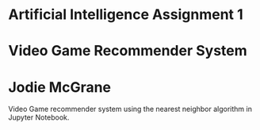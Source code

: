 # Artificial Intelligence Assignment 1
# Video Game Recommender System
# Jodie McGrane
Video Game recommender system using the nearest neighbor algorithm in Jupyter Notebook.
